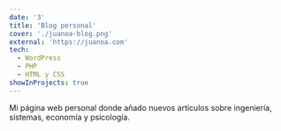 ```yaml
---
date: '3'
title: 'Blog personal'
cover: './juanoa-blog.png'
external: 'https://juanoa.com'
tech:
  - WordPress
  - PHP
  - HTML y CSS
showInProjects: true
---
```


Mi página web personal donde añado nuevos artículos sobre ingeniería, sistemas, economía y psicología.
